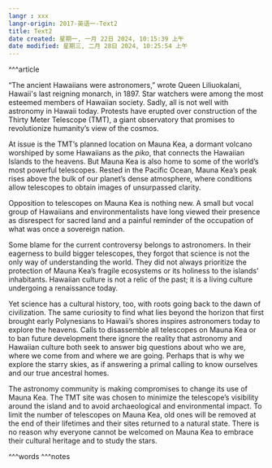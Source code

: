 ```yaml
---
langr : xxx
langr-origin: 2017-英语一-Text2
title: Text2
date created: 星期一, 一月 22日 2024, 10:15:39 上午
date modified: 星期三, 二月 28日 2024, 10:25:54 上午
---
```


^^^article

“The ancient Hawaiians were astronomers,” wrote Queen Liliuokalani, Hawaii's last reigning monarch, in 1897. Star watchers were among the most esteemed members of Hawaiian society. Sadly, all is not well with astronomy in Hawaii today. Protests have erupted over construction of the Thirty Meter Telescope (TMT), a giant observatory that promises to revolutionize humanity’s view of the cosmos.

At issue is the TMT’s planned location on Mauna Kea, a dormant volcano worshiped by some Hawaiians as the _piko_, that connects the Hawaiian Islands to the heavens. But Mauna Kea is also home to some of the world’s most powerful telescopes. Rested in the Pacific Ocean, Mauna Kea’s peak rises above the bulk of our planet’s dense atmosphere, where conditions allow telescopes to obtain images of unsurpassed clarity.

Opposition to telescopes on Mauna Kea is nothing new. A small but vocal group of Hawaiians and environmentalists have long viewed their presence as disrespect for sacred land and a painful reminder of the occupation of what was once a sovereign nation.

Some blame for the current controversy belongs to astronomers. In their eagerness to build bigger telescopes, they forgot that science is not the only way of understanding the world. They did not always prioritize the protection of Mauna Kea’s fragile ecosystems or its holiness to the islands’ inhabitants. Hawaiian culture is not a relic of the past; it is a living culture undergoing a renaissance today.

Yet science has a cultural history, too, with roots going back to the dawn of civilization. The same curiosity to find what lies beyond the horizon that first brought early Polynesians to Hawaii’s shores inspires astronomers today to explore the heavens. Calls to disassemble all telescopes on Mauna Kea or to ban future development there ignore the reality that astronomy and Hawaiian culture both seek to answer big questions about who we are, where we come from and where we are going. Perhaps that is why we explore the starry skies, as if answering a primal calling to know ourselves and our true ancestral homes.

The astronomy community is making compromises to change its use of Mauna Kea. The TMT site was chosen to minimize the telescope’s visibility around the island and to avoid archaeological and environmental impact. To limit the number of telescopes on Mauna Kea, old ones will be removed at the end of their lifetimes and their sites returned to a natural state. There is no reason why everyone cannot be welcomed on Mauna Kea to embrace their cultural heritage and to study the stars.




^^^words
^^^notes
